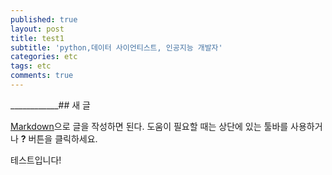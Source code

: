```yaml
---
published: true
layout: post
title: test1
subtitle: 'python,데이터 사이언티스트, 인공지능 개발자'
categories: etc
tags: etc
comments: true
---
```

____________## 새 글

[Markdown](http://daringfireball.net/projects/markdown/)으로 글을 작성하면 된다. 도움이 필요할 때는 상단에 있는 툴바를 사용하거나 **?** 버튼을 클릭하세요.

테스트입니다!

